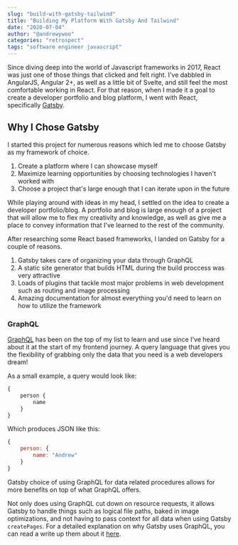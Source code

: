 ```yaml
---
slug: "build-with-gatsby-tailwind"
title: "Building My Platform With Gatsby And Tailwind"
date: "2020-07-04"
author: "@andrewywoo"
categories: "retrospect"
tags: "software engineer javascript"
---
```


<!-- TODO: Add Blog Intro Picture that also serves for SEO Preview -->

Since diving deep into the world of Javascript frameworks in 2017, React was just one of those things that clicked and felt right.
I've dabbled in AngularJS, Angular 2+, as well as a little bit of Svelte, and still feel the most comfortable working in React. For that reason,
when I made it a goal to create a developer portfolio and blog platform, I went with React, specifically [Gatsby](https://www.gatsbyjs.org/).

## Why I Chose Gatsby

I started this project for numerous reasons which led me to choose Gatsby as my framework of choice.

1. Create a platform where I can showcase myself
2. Maximize learning opportunities by choosing technologies I haven't worked with
3. Choose a project that's large enough that I can iterate upon in the future

While playing around with ideas in my head, I settled on the idea to create a developer portfolio/blog. A portfolio and blog is large enough of a project that
will allow me to flex my creativity and knowledge, as well as give me a place to convey information that I've learned to the rest of the community.

After researching some React based frameworks, I landed on Gatsby for a couple of reasons.

1. Gatsby takes care of organizing your data through GraphQL
2. A static site generator that builds HTML during the build proccess was very attractive
3. Loads of plugins that tackle most major problems in web development such as routing and image processing
4. Amazing documentation for almost everything you'd need to learn on how to utilize the framework

### GraphQL

[GraphQL](https://graphql.org/) has been on the top of my list to learn and use since I've heard about it at the start of my frontend journey. 
A query language that gives you the flexibility of grabbing only the data that you need is a web developers dream! 

As a small example, a query would look like:
```javascript
{
    person {
        name
    }
}
```

Which produces JSON like this:
```javascript
{
    person: {
        name: "Andrew"
    }
}
```

Gatsby choice of using GraphQL for data related procedures allows for more benefits on top of what GraphQL offers. 

Not only does using GraphQL cut down on resource requests, it allows Gatsby to handle things such as logical file paths, baked in image optimizations, and not having to
pass context for all data when using Gatsby `createPages`. For a detailed explanation on why Gatsby uses GraphQL, you can read a write up them about it 
[here](https://www.gatsbyjs.org/docs/why-gatsby-uses-graphql/).

<!-- Push frontend complexity into queries — many data transformations can be done at build-time within your GraphQL queries -->
